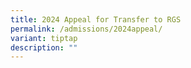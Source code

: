 ```yaml
---
title: 2024 Appeal for Transfer to RGS
permalink: /admissions/2024appeal/
variant: tiptap
description: ""
---
```

